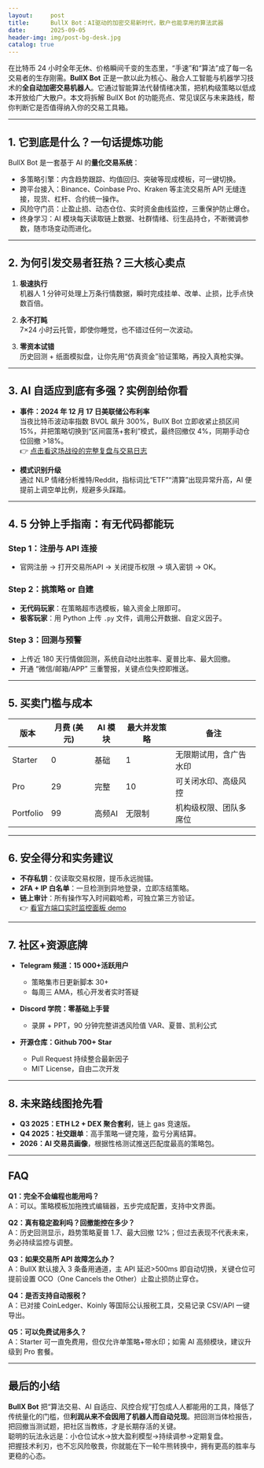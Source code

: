 ```yaml
---
layout:     post
title:      BullX Bot：AI驱动的加密交易新时代，散户也能享用的算法武器
date:       2025-09-05
header-img: img/post-bg-desk.jpg
catalog: true
---
```


在比特币 24 小时全年无休、价格瞬间千变的生态里，“手速”和“算法”成了每一名交易者的生存刚需。**BullX Bot** 正是一款以此为核心、融合人工智能与机器学习技术的**全自动加密交易机器人**。它通过智能算法代替情绪决策，把机构级策略以低成本开放给广大散户。本文将拆解 BullX Bot 的功能亮点、常见误区与未来路线，帮你判断它是否值得纳入你的交易工具箱。

---

## 1. 它到底是什么？一句话提炼功能

BullX Bot 是一套基于 AI 的**量化交易系统**：

- 多策略引擎：内含趋势跟踪、均值回归、突破等现成模板，可一键切换。  
- 跨平台接入：Binance、Coinbase Pro、Kraken 等主流交易所 API 无缝连接，现货、杠杆、合约统一操作。  
- 风险守门员：止盈止损、动态仓位、实时资金曲线监控，三重保护防止爆仓。  
- 终身学习：AI 模块每天读取链上数据、社群情绪、衍生品持仓，不断微调参数，随市场变动而进化。  

---

## 2. 为何引发交易者狂热？三大核心卖点

1. **极速执行**  
   机器人 1 分钟可处理上万条行情数据，瞬时完成挂单、改单、止损，比手点快数百倍。

2. **永不打盹**  
   7×24 小时云托管，即使你睡觉，也不错过任何一次波动。

3. **零资本试错**  
   历史回测 + 纸面模拟盘，让你先用“仿真资金”验证策略，再投入真枪实弹。

---

## 3. AI 自适应到底有多强？实例剖给你看

- **事件：2024 年 12 月 17 日美联储公布利率**  
  当夜比特币波动率指数 BVOL 飙升 300%，BullX Bot 立即收紧止损区间 15%，并把策略切换到“区间震荡+套利”模式，最终回撤仅 4%，同期手动仓位回撤 >18%。  
  👉 [点击看这场战役的完整复盘与交易日志](https://okxdog.com/)

- **模式识别升级**  
  通过 NLP 情绪分析推特/Reddit，指标词比“ETF”“清算”出现异常升高，AI 便提前上调空单比例，规避多头踩踏。

---

## 4. 5 分钟上手指南：有无代码都能玩

### Step 1：注册与 API 连接
- 官网注册 → 打开交易所API → 关闭提币权限 → 填入密钥 → OK。

### Step 2：挑策略 or 自建
- **无代码玩家**：在策略超市选模板，输入资金上限即可。  
- **极客玩家**：用 Python 上传 `.py` 文件，调用公开数据、自定义因子。

### Step 3：回测与预警
- 上传近 180 天行情做回测，系统自动吐出胜率、夏普比率、最大回撤。  
- 开通 “微信/邮箱/APP” 三重警报，关键点位失控即推送。

---

## 5. 买卖门槛与成本

| 版本       | 月费 (美元) | AI 模块 | 最大并发策略 | 备注 |
| ---------- | ---------- | ------- | ------------ | ---- |
| Starter    | 0          | 基础    | 1            | 无限期试用，含广告水印 |
| Pro        | 29         | 完整    | 10           | 可关闭水印、高级风控 |
| Portfolio  | 99         | 高频AI  | 无限制       | 机构级权限、团队多席位 |

---

## 6. 安全得分和实务建议

- **不存私钥**：仅读取交易权限，提币永远抛锚。  
- **2FA + IP 白名单**：一旦检测到异地登录，立即冻结策略。  
- **链上审计**：所有操作写入时间戳哈希，可独立第三方验证。  
👉 [看官方端口实时监控面板 demo](https://okxdog.com/)

---

## 7. 社区+资源底牌

- **Telegram 频道：15 000+活跃用户**  
  - 策略集市日更新脚本 30+  
  - 每周三 AMA，核心开发者实时答疑  

- **Discord 学院：零基础上手营**  
  - 录屏 + PPT，90 分钟完整讲透风险值 VAR、夏普、凯利公式  

- **开源仓库：Github 700+ Star**  
  - Pull Request 持续整合最新因子  
  - MIT License，自由二次开发

---

## 8. 未来路线图抢先看

- **Q3 2025：ETH L2 + DEX 聚合套利**，链上 gas 竞速版。  
- **Q4 2025：社交跟单**：高手策略一键克隆，盈亏分离结算。  
- **2026：AI 交易员画像**，根据性格测试推送匹配度最高的策略包。

---

## FAQ

**Q1：完全不会编程也能用吗？**  
A：可以。策略模板加拖拽式编辑器，五步完成配置，支持中文界面。

**Q2：真有稳定盈利吗？回撤能控在多少？**  
A：历史回测显示，趋势策略夏普 1.7、最大回撤 12%；但过去表现不代表未来，务必持续监控与调整。

**Q3：如果交易所 API 故障怎么办？**  
A：BullX 默认接入 3 条备用通道，主 API 延迟>500ms 即自动切换，关键仓位可提前设置 OCO（One Cancels the Other）止盈止损防止穿仓。

**Q4：是否支持自动报税？**  
A：已对接 CoinLedger、Koinly 等国际公认报税工具，交易记录 CSV/API 一键导出。

**Q5：可以免费试用多久？**  
A：Starter 可一直免费用，但仅允许单策略+带水印；如需 AI 高频模块，建议升级到 Pro 套餐。

---

## 最后的小结

**BullX Bot** 把“算法交易、AI 自适应、风控合规”打包成人人都能用的工具，降低了传统量化的门槛，但**利润从来不会因用了机器人而自动兑现**。把回测当体检报告，把回撤当测试题，把社区当教练，才是长期存活的关键。  
聪明的玩法永远是：小仓位试水→放大盈利模型→持续调参→定期复盘。  
把握技术利刃，也不忘风险敬畏，你就能在下一轮牛熊转换中，拥有更高的胜率与更稳的心态。
